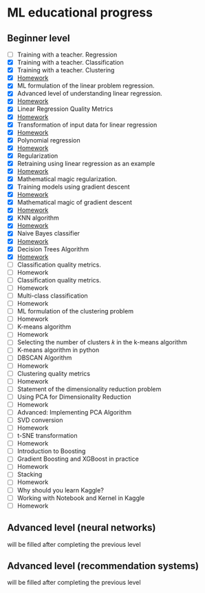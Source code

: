# ML educational progress
## Beginner level

- [ ] Training with a teacher. Regression
- [x] Training with a teacher. Classification
- [x] Training with a teacher. Clustering
- [x] [Homework](https://github.com/hik023/data_science_training/blob/master/neural/1_HW.ipynb)
- [x] ML formulation of the linear problem regression.
- [x] Advanced level of understanding linear regression.
- [x] [Homework](https://github.com/hik023/data_science_training/blob/master/neural/linear_regression/1.1.ipynb)
- [x] Linear Regression Quality Metrics
- [x] [Homework](https://github.com/hik023/data_science_training/blob/master/neural/linear_regression/3_7_%D0%94%D0%BE%D0%BC%D0%B0%D1%88%D0%BD%D1%8F%D1%8F_%D1%80%D0%B0%D0%B1%D0%BE%D1%82%D0%B0.ipynb)
- [x] Transformation of input data for linear regression
- [x] [Homework](https://github.com/hik023/data_science_training/blob/master/neural/linear_regression/3_9_%D0%94%D0%BE%D0%BC%D0%B0%D1%88%D0%BD%D1%8F%D1%8F_%D1%80%D0%B0%D0%B1%D0%BE%D1%82%D0%B0.ipynb)
- [x] Polynomial regression
- [x] [Homework](https://github.com/hik023/data_science_training/blob/master/neural/linear_regression/3_11_%D0%94%D0%BE%D0%BC%D0%B0%D1%88%D0%BD%D1%8F%D1%8F_%D1%80%D0%B0%D0%B1%D0%BE%D1%82%D0%B0.ipynb)
- [x] Regularization
- [x] Retraining using linear regression as an example
- [x] [Homework](https://github.com/hik023/data_science_training/blob/master/neural/linear_regression/4_3_%D0%94%D0%BE%D0%BC%D0%B0%D1%88%D0%BD%D1%8F%D1%8F_%D1%80%D0%B0%D0%B1%D0%BE%D1%82%D0%B0.ipynb)
- [x] Mathematical magic regularization.
- [x] Training models using gradient descent
- [x] [Homework](https://github.com/hik023/data_science_training/blob/master/neural/linear_regression/4_8_%D0%94%D0%BE%D0%BC%D0%B0%D1%88%D0%BD%D1%8F%D1%8F_%D1%80%D0%B0%D0%B1%D0%BE%D1%82%D0%B0.ipynb)
- [x] Mathematical magic of gradient descent
- [x] [Homework](https://github.com/hik023/data_science_training/blob/master/neural/linear_regression/2.ipynb)
- [x] KNN algorithm
- [x] [Homework](https://github.com/hik023/data_science_training/blob/master/neural/classification/homework_classification_1_les_3.ipynb)
- [x] Naive Bayes classifier
- [x] [Homework](https://github.com/hik023/data_science_training/blob/master/neural/classification/homework_classification_1_les_6.ipynb)
- [x] Decision Trees Algorithm
- [x] [Homework](https://github.com/hik023/data_science_training/blob/master/neural/classification/homework_classification_1_les_8.ipynb)
- [ ] Classification quality metrics.
- [ ] Homework
- [ ] Classification quality metrics.
- [ ] Homework
- [ ] Multi-class classification
- [ ] Homework
- [ ] ML formulation of the clustering problem
- [ ] Homework
- [ ] K-means algorithm
- [ ] Homework
- [ ] Selecting the number of clusters 𝑘 in the k-means algorithm
- [ ] K-means algorithm in python
- [ ] DBSCAN Algorithm
- [ ] Homework
- [ ] Clustering quality metrics
- [ ] Homework
- [ ] Statement of the dimensionality reduction problem
- [ ] Using PCA for Dimensionality Reduction
- [ ] Homework
- [ ] Advanced: Implementing PCA Algorithm
- [ ] SVD conversion
- [ ] Homework
- [ ] t-SNE transformation
- [ ] Homework
- [ ] Introduction to Boosting
- [ ] Gradient Boosting and XGBoost in practice
- [ ] Homework
- [ ] Stacking
- [ ] Homework
- [ ] Why should you learn Kaggle?
- [ ] Working with Notebook and Kernel in Kaggle
- [ ] Homework

## Advanced level (neural networks)

will be filled after completing the previous level

## Advanced level (recommendation systems)

will be filled after completing the previous level